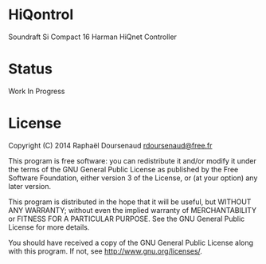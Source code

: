 HiQontrol
=========

Soundraft Si Compact 16 Harman HiQnet Controller

Status
======

Work In Progress

License
=======
Copyright (C) 2014 Raphaël Doursenaud <rdoursenaud@free.fr>

This program is free software: you can redistribute it and/or modify
it under the terms of the GNU General Public License as published by
the Free Software Foundation, either version 3 of the License, or
(at your option) any later version.

This program is distributed in the hope that it will be useful,
but WITHOUT ANY WARRANTY; without even the implied warranty of
MERCHANTABILITY or FITNESS FOR A PARTICULAR PURPOSE.  See the
GNU General Public License for more details.

You should have received a copy of the GNU General Public License
along with this program.  If not, see <http://www.gnu.org/licenses/>.

